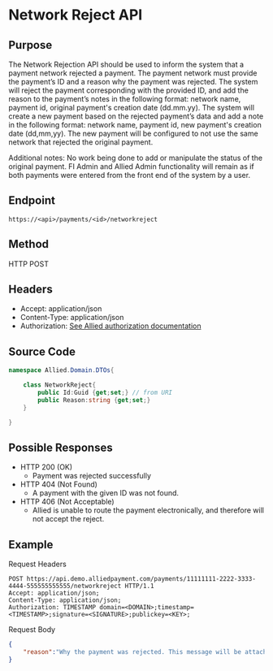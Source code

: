 # Network Reject API

## Purpose

The Network Rejection API should be used to inform the system that a payment network rejected a payment. The payment network must provide the payment’s ID and a reason why the payment was rejected. The system will reject the payment corresponding with the provided ID, and add the reason to the payment’s notes in the following format: network name, payment id, original payment's creation date (dd.mm.yy).  The system will create a new payment based on the rejected payment’s data and add a note in the following format: network name, payment id, new payment's creation date (dd,mm,yy).  The new payment will be configured to not use the same network that rejected the original payment.

Additional notes:
No work being done to add or manipulate the status of the original payment. 
FI Admin and Allied Admin functionality will remain as if both payments were entered from the front end of the system by a user.

## Endpoint

`https://<api>/payments/<id>/networkreject`

## Method

HTTP POST

## Headers

* Accept: application/json
* Content-Type: application/json
* Authorization: [See Allied authorization documentation](http://alliedpayment.github.io/Documentation/API/Authorization)

## Source Code

``` c#
namespace Allied.Domain.DTOs{

    class NetworkReject{
        public Id:Guid {get;set;} // from URI
        public Reason:string {get;set;}
    }

}
```

## Possible Responses

* HTTP 200 (OK)
  * Payment was rejected successfully
* HTTP 404 (Not Found)
  * A payment with the given ID was not found.
* HTTP 406 (Not Acceptable)
  * Allied is unable to route the payment electronically, and therefore will not accept the reject.

## Example

Request Headers

``` http
POST https://api.demo.alliedpayment.com/payments/11111111-2222-3333-4444-555555555555/networkreject HTTP/1.1
Accept: application/json;
Content-Type: application/json;
Authorization: TIMESTAMP domain=<DOMAIN>;timestamp=<TIMESTAMP>;signature=<SIGNATURE>;publickey=<KEY>;
```

Request Body

``` json
{
    "reason":"Why the payment was rejected. This message will be attached to the payment's notes."
}
```